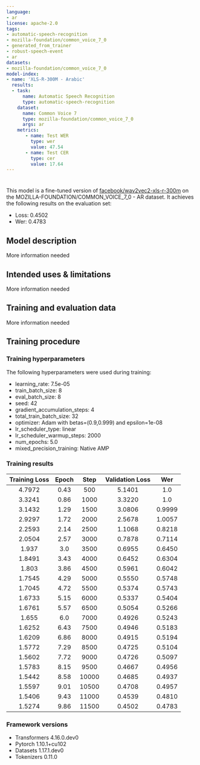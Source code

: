 ```yaml
---
language:
- ar
license: apache-2.0
tags:
- automatic-speech-recognition
- mozilla-foundation/common_voice_7_0
- generated_from_trainer
- robust-speech-event
- ar
datasets:
- mozilla-foundation/common_voice_7_0
model-index:
- name: 'XLS-R-300M - Arabic'
  results:
  - task:
      name: Automatic Speech Recognition 
      type: automatic-speech-recognition
    dataset:
      name: Common Voice 7
      type: mozilla-foundation/common_voice_7_0
      args: ar
    metrics:
       - name: Test WER
         type: wer
         value: 47.54
       - name: Test CER
         type: cer
         value: 17.64
---
```


<!-- This model card has been generated automatically according to the information the Trainer had access to. You
should probably proofread and complete it, then remove this comment. -->

# 

This model is a fine-tuned version of [facebook/wav2vec2-xls-r-300m](https://huggingface.co/facebook/wav2vec2-xls-r-300m) on the MOZILLA-FOUNDATION/COMMON_VOICE_7_0 - AR dataset.
It achieves the following results on the evaluation set:
- Loss: 0.4502
- Wer: 0.4783

## Model description

More information needed

## Intended uses & limitations

More information needed

## Training and evaluation data

More information needed

## Training procedure

### Training hyperparameters

The following hyperparameters were used during training:
- learning_rate: 7.5e-05
- train_batch_size: 8
- eval_batch_size: 8
- seed: 42
- gradient_accumulation_steps: 4
- total_train_batch_size: 32
- optimizer: Adam with betas=(0.9,0.999) and epsilon=1e-08
- lr_scheduler_type: linear
- lr_scheduler_warmup_steps: 2000
- num_epochs: 5.0
- mixed_precision_training: Native AMP

### Training results

| Training Loss | Epoch | Step  | Validation Loss | Wer    |
|:-------------:|:-----:|:-----:|:---------------:|:------:|
| 4.7972        | 0.43  | 500   | 5.1401          | 1.0    |
| 3.3241        | 0.86  | 1000  | 3.3220          | 1.0    |
| 3.1432        | 1.29  | 1500  | 3.0806          | 0.9999 |
| 2.9297        | 1.72  | 2000  | 2.5678          | 1.0057 |
| 2.2593        | 2.14  | 2500  | 1.1068          | 0.8218 |
| 2.0504        | 2.57  | 3000  | 0.7878          | 0.7114 |
| 1.937         | 3.0   | 3500  | 0.6955          | 0.6450 |
| 1.8491        | 3.43  | 4000  | 0.6452          | 0.6304 |
| 1.803         | 3.86  | 4500  | 0.5961          | 0.6042 |
| 1.7545        | 4.29  | 5000  | 0.5550          | 0.5748 |
| 1.7045        | 4.72  | 5500  | 0.5374          | 0.5743 |
| 1.6733        | 5.15  | 6000  | 0.5337          | 0.5404 |
| 1.6761        | 5.57  | 6500  | 0.5054          | 0.5266 |
| 1.655         | 6.0   | 7000  | 0.4926          | 0.5243 |
| 1.6252        | 6.43  | 7500  | 0.4946          | 0.5183 |
| 1.6209        | 6.86  | 8000  | 0.4915          | 0.5194 |
| 1.5772        | 7.29  | 8500  | 0.4725          | 0.5104 |
| 1.5602        | 7.72  | 9000  | 0.4726          | 0.5097 |
| 1.5783        | 8.15  | 9500  | 0.4667          | 0.4956 |
| 1.5442        | 8.58  | 10000 | 0.4685          | 0.4937 |
| 1.5597        | 9.01  | 10500 | 0.4708          | 0.4957 |
| 1.5406        | 9.43  | 11000 | 0.4539          | 0.4810 |
| 1.5274        | 9.86  | 11500 | 0.4502          | 0.4783 |


### Framework versions

- Transformers 4.16.0.dev0
- Pytorch 1.10.1+cu102
- Datasets 1.17.1.dev0
- Tokenizers 0.11.0
